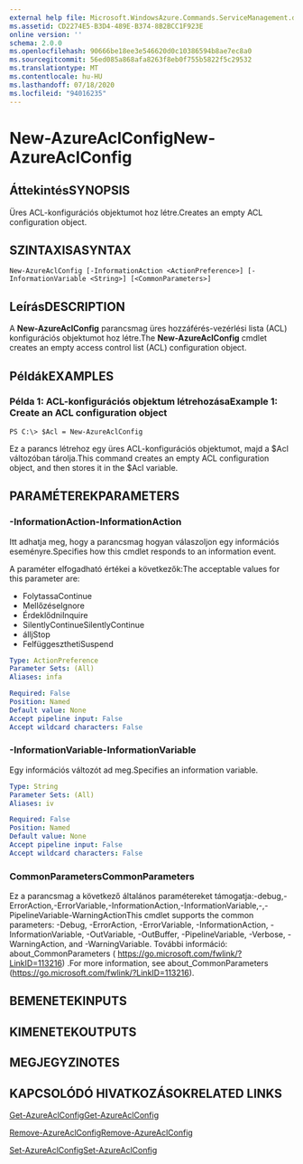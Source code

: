```yaml
---
external help file: Microsoft.WindowsAzure.Commands.ServiceManagement.dll-Help.xml
ms.assetid: CD2274E5-B3D4-489E-B374-8B2BCC1F923E
online version: ''
schema: 2.0.0
ms.openlocfilehash: 90666be18ee3e546620d0c10386594b8ae7ec8a0
ms.sourcegitcommit: 56ed085a868afa8263f8eb0f755b5822f5c29532
ms.translationtype: MT
ms.contentlocale: hu-HU
ms.lasthandoff: 07/18/2020
ms.locfileid: "94016235"
---
```

# <span data-ttu-id="deac5-101">New-AzureAclConfig</span><span class="sxs-lookup"><span data-stu-id="deac5-101">New-AzureAclConfig</span></span>

## <span data-ttu-id="deac5-102">Áttekintés</span><span class="sxs-lookup"><span data-stu-id="deac5-102">SYNOPSIS</span></span>
<span data-ttu-id="deac5-103">Üres ACL-konfigurációs objektumot hoz létre.</span><span class="sxs-lookup"><span data-stu-id="deac5-103">Creates an empty ACL configuration object.</span></span>

## <span data-ttu-id="deac5-104">SZINTAXISA</span><span class="sxs-lookup"><span data-stu-id="deac5-104">SYNTAX</span></span>

```
New-AzureAclConfig [-InformationAction <ActionPreference>] [-InformationVariable <String>] [<CommonParameters>]
```

## <span data-ttu-id="deac5-105">Leírás</span><span class="sxs-lookup"><span data-stu-id="deac5-105">DESCRIPTION</span></span>
<span data-ttu-id="deac5-106">A **New-AzureAclConfig** parancsmag üres hozzáférés-vezérlési lista (ACL) konfigurációs objektumot hoz létre.</span><span class="sxs-lookup"><span data-stu-id="deac5-106">The **New-AzureAclConfig** cmdlet creates an empty access control list (ACL) configuration object.</span></span>

## <span data-ttu-id="deac5-107">Példák</span><span class="sxs-lookup"><span data-stu-id="deac5-107">EXAMPLES</span></span>

### <span data-ttu-id="deac5-108">Példa 1: ACL-konfigurációs objektum létrehozása</span><span class="sxs-lookup"><span data-stu-id="deac5-108">Example 1: Create an ACL configuration object</span></span>
```
PS C:\> $Acl = New-AzureAclConfig
```

<span data-ttu-id="deac5-109">Ez a parancs létrehoz egy üres ACL-konfigurációs objektumot, majd a $Acl változóban tárolja.</span><span class="sxs-lookup"><span data-stu-id="deac5-109">This command creates an empty ACL configuration object, and then stores it in the $Acl variable.</span></span>

## <span data-ttu-id="deac5-110">PARAMÉTEREK</span><span class="sxs-lookup"><span data-stu-id="deac5-110">PARAMETERS</span></span>

### <span data-ttu-id="deac5-111">-InformationAction</span><span class="sxs-lookup"><span data-stu-id="deac5-111">-InformationAction</span></span>
<span data-ttu-id="deac5-112">Itt adhatja meg, hogy a parancsmag hogyan válaszoljon egy információs eseményre.</span><span class="sxs-lookup"><span data-stu-id="deac5-112">Specifies how this cmdlet responds to an information event.</span></span>

<span data-ttu-id="deac5-113">A paraméter elfogadható értékei a következők:</span><span class="sxs-lookup"><span data-stu-id="deac5-113">The acceptable values for this parameter are:</span></span>

- <span data-ttu-id="deac5-114">Folytassa</span><span class="sxs-lookup"><span data-stu-id="deac5-114">Continue</span></span>
- <span data-ttu-id="deac5-115">Mellőzése</span><span class="sxs-lookup"><span data-stu-id="deac5-115">Ignore</span></span>
- <span data-ttu-id="deac5-116">Érdeklődni</span><span class="sxs-lookup"><span data-stu-id="deac5-116">Inquire</span></span>
- <span data-ttu-id="deac5-117">SilentlyContinue</span><span class="sxs-lookup"><span data-stu-id="deac5-117">SilentlyContinue</span></span>
- <span data-ttu-id="deac5-118">állj</span><span class="sxs-lookup"><span data-stu-id="deac5-118">Stop</span></span>
- <span data-ttu-id="deac5-119">Felfüggesztheti</span><span class="sxs-lookup"><span data-stu-id="deac5-119">Suspend</span></span>

```yaml
Type: ActionPreference
Parameter Sets: (All)
Aliases: infa

Required: False
Position: Named
Default value: None
Accept pipeline input: False
Accept wildcard characters: False
```

### <span data-ttu-id="deac5-120">-InformationVariable</span><span class="sxs-lookup"><span data-stu-id="deac5-120">-InformationVariable</span></span>
<span data-ttu-id="deac5-121">Egy információs változót ad meg.</span><span class="sxs-lookup"><span data-stu-id="deac5-121">Specifies an information variable.</span></span>

```yaml
Type: String
Parameter Sets: (All)
Aliases: iv

Required: False
Position: Named
Default value: None
Accept pipeline input: False
Accept wildcard characters: False
```

### <span data-ttu-id="deac5-122">CommonParameters</span><span class="sxs-lookup"><span data-stu-id="deac5-122">CommonParameters</span></span>
<span data-ttu-id="deac5-123">Ez a parancsmag a következő általános paramétereket támogatja:-debug,-ErrorAction,-ErrorVariable,-InformationAction,-InformationVariable,-,-PipelineVariable-WarningAction</span><span class="sxs-lookup"><span data-stu-id="deac5-123">This cmdlet supports the common parameters: -Debug, -ErrorAction, -ErrorVariable, -InformationAction, -InformationVariable, -OutVariable, -OutBuffer, -PipelineVariable, -Verbose, -WarningAction, and -WarningVariable.</span></span> <span data-ttu-id="deac5-124">További információ: about_CommonParameters ( https://go.microsoft.com/fwlink/?LinkID=113216) .</span><span class="sxs-lookup"><span data-stu-id="deac5-124">For more information, see about_CommonParameters (https://go.microsoft.com/fwlink/?LinkID=113216).</span></span>

## <span data-ttu-id="deac5-125">BEMENETEK</span><span class="sxs-lookup"><span data-stu-id="deac5-125">INPUTS</span></span>

## <span data-ttu-id="deac5-126">KIMENETEK</span><span class="sxs-lookup"><span data-stu-id="deac5-126">OUTPUTS</span></span>

## <span data-ttu-id="deac5-127">MEGJEGYZI</span><span class="sxs-lookup"><span data-stu-id="deac5-127">NOTES</span></span>

## <span data-ttu-id="deac5-128">KAPCSOLÓDÓ HIVATKOZÁSOK</span><span class="sxs-lookup"><span data-stu-id="deac5-128">RELATED LINKS</span></span>

[<span data-ttu-id="deac5-129">Get-AzureAclConfig</span><span class="sxs-lookup"><span data-stu-id="deac5-129">Get-AzureAclConfig</span></span>](./Get-AzureAclConfig.md)

[<span data-ttu-id="deac5-130">Remove-AzureAclConfig</span><span class="sxs-lookup"><span data-stu-id="deac5-130">Remove-AzureAclConfig</span></span>](./Remove-AzureAclConfig.md)

[<span data-ttu-id="deac5-131">Set-AzureAclConfig</span><span class="sxs-lookup"><span data-stu-id="deac5-131">Set-AzureAclConfig</span></span>](./Set-AzureAclConfig.md)



